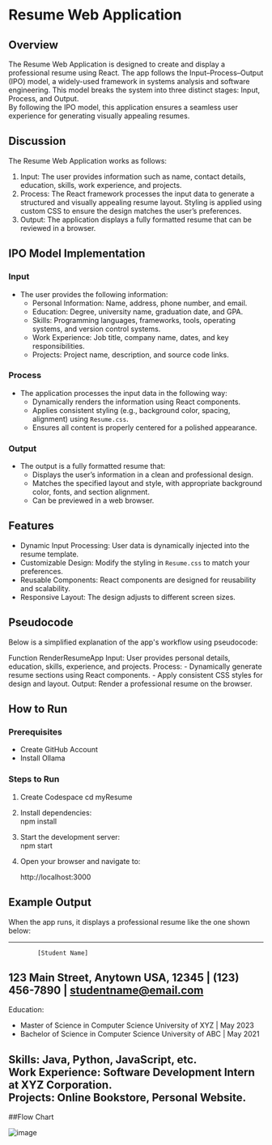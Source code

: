# Resume Web Application

## Overview  
The Resume Web Application is designed to create and display a professional resume using React. The app follows the Input–Process–Output (IPO) model, a widely-used framework 
in systems analysis and software engineering. This model breaks the system into three distinct stages: Input, Process, and Output.  
By following the IPO model, this application ensures a seamless user experience for generating visually appealing resumes.

## Discussion  
The Resume Web Application works as follows:  
1. Input: The user provides information such as name, contact details, education, skills, work experience, and projects.  
2. Process: The React framework processes the input data to generate a structured and visually appealing resume layout. Styling is applied using custom CSS to ensure the design matches the user’s preferences.  
3. Output: The application displays a fully formatted resume that can be reviewed in a browser.  

## IPO Model Implementation  

### Input
- The user provides the following information:
  - Personal Information: Name, address, phone number, and email.  
  - Education: Degree, university name, graduation date, and GPA.  
  - Skills: Programming languages, frameworks, tools, operating systems, and version control systems.  
  - Work Experience: Job title, company name, dates, and key responsibilities.  
  - Projects: Project name, description, and source code links.

### Process
- The application processes the input data in the following way:
  - Dynamically renders the information using React components.  
  - Applies consistent styling (e.g., background color, spacing, alignment) using `Resume.css`.  
  - Ensures all content is properly centered for a polished appearance.

### Output
- The output is a fully formatted resume that:
  - Displays the user’s information in a clean and professional design.  
  - Matches the specified layout and style, with appropriate background color, fonts, and section alignment.  
  - Can be previewed in a web browser.

## Features
- Dynamic Input Processing: User data is dynamically injected into the resume template.  
- Customizable Design: Modify the styling in `Resume.css` to match your preferences.  
- Reusable Components: React components are designed for reusability and scalability.  
- Responsive Layout: The design adjusts to different screen sizes.  

## Pseudocode  
Below is a simplified explanation of the app's workflow using pseudocode:  

 Function RenderResumeApp
     Input: User provides personal details, education, skills, experience, and projects.
     Process: 
         - Dynamically generate resume sections using React components.
         - Apply consistent CSS styles for design and layout.
     Output: Render a professional resume on the browser.


## How to Run
### Prerequisites
- Create GitHub Account
- Install Ollama

### Steps to Run
1. Create Codespace
   cd myResume

2. Install dependencies:  
   npm install

3. Start the development server:  
   npm start

4. Open your browser and navigate to:  

   http://localhost:3000

## Example Output  
When the app runs, it displays a professional resume like the one shown below:  

-------------------------------------------------
            [Student Name]
123 Main Street, Anytown USA, 12345 | (123) 456-7890 | studentname@email.com  
-------------------------------------------------
Education: 
- Master of Science in Computer Science
  University of XYZ | May 2023  
- Bachelor of Science in Computer Science
  University of ABC | May 2021  

Skills: Java, Python, JavaScript, etc.  
Work Experience: Software Development Intern at XYZ Corporation.  
Projects: Online Bookstore, Personal Website.  
-------------------------------------------------

##Flow Chart

![image](https://github.com/user-attachments/assets/79356e40-8d48-4ced-a9c8-61422aeaa1d3)

